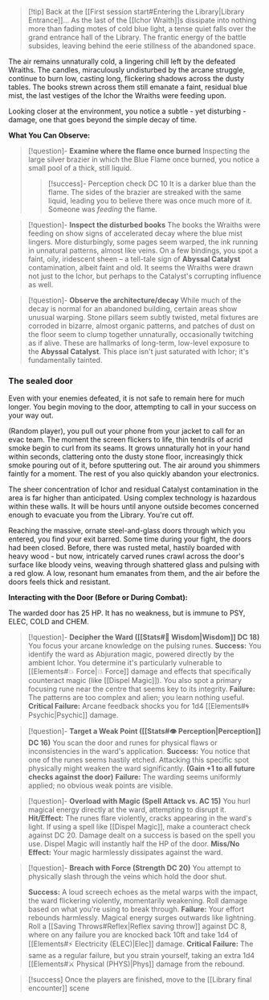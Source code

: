 
>[!tip] Back at the [[First session start#Entering the Library|Library Entrance]]...
>As the last of the [[Ichor Wraith]]s dissipate into nothing more than fading motes of cold blue light, a tense quiet falls over the grand entrance hall of the Library. The frantic energy of the battle subsides, leaving behind the eerie stillness of the abandoned space.

The air remains unnaturally cold, a lingering chill left by the defeated Wraiths. The candles, miraculously undisturbed by the arcane struggle, continue to burn low, casting long, flickering shadows across the dusty tables. The books strewn across them still emanate a faint, residual blue mist, the last vestiges of the Ichor the Wraiths were feeding upon.

Looking closer at the environment, you notice a subtle - yet disturbing - damage, one that goes beyond the simple decay of time.

**What You Can Observe:**

>[!question]- **Examine where the flame once burned**
>Inspecting the large silver brazier in which the Blue Flame once burned, you notice a small pool of a thick, still liquid.
>
>>[!success]- Perception check DC 10
>>It is a darker blue than the flame. The sides of the brazier are streaked with the same liquid, leading you to believe there was once much more of it. Someone was *feeding* the flame.
>

>[!question]- **Inspect the disturbed books**
>The books the Wraiths were feeding on show signs of accelerated decay where the blue mist lingers. More disturbingly, some pages seem warped, the ink running in unnatural patterns, almost like veins. On a few bindings, you spot a faint, oily, iridescent sheen – a tell-tale sign of **Abyssal Catalyst** contamination, albeit faint and old. It seems the Wraiths were drawn not just to the Ichor, but perhaps to the Catalyst's corrupting influence as well.

>[!question]- **Observe the architecture/decay**
>While much of the decay is normal for an abandoned building, certain areas show unusual warping. Stone pillars seem subtly twisted, metal fixtures are corroded in bizarre, almost organic patterns, and patches of dust on the floor seem to clump together unnaturally, occasionally twitching as if alive. These are hallmarks of long-term, low-level exposure to the **Abyssal Catalyst**. This place isn't just saturated with Ichor; it's fundamentally tainted.

### The sealed door

Even with your enemies defeated, it is not safe to remain here for much longer. You begin moving to the door, attempting to call in your success on your way out.

(Random player), you pull out your phone from your jacket to call for an evac team. The moment the screen flickers to life, thin tendrils of acrid smoke begin to curl from its seams. It grows unnaturally hot in your hand within seconds, clattering onto the dusty stone floor, increasingly thick smoke pouring out of it, before sputtering out. The air around you shimmers faintly for a moment. The rest of you also quickly abandon your electronics.

The sheer concentration of Ichor and residual Catalyst contamination in the area is far higher than anticipated. Using complex technology is hazardous within these walls. It will be hours until anyone outside becomes concerned enough to evacuate you from the Library. You're cut off.

Reaching the massive, ornate steel-and-glass doors through which you entered, you find your exit barred. Some time during your fight, the doors had been closed. Before, there was rusted metal, hastily boarded with heavy wood - but now, intricately carved runes crawl across the door's surface like bloody veins, weaving through shattered glass and pulsing with a red glow. A low, resonant hum emanates from them, and the air before the doors feels thick and resistant.


**Interacting with the Door (Before or During Combat):**

The warded door has 25 HP.
It has no weakness, but is immune to PSY, ELEC, COLD and CHEM.


>[!question]- **Decipher the Ward ([[Stats#🧠 Wisdom|Wisdom]] DC 18)**
>You focus your arcane knowledge on the pulsing runes.
>**Success:** You identify the ward as Abjuration magic, powered directly by the ambient Ichor. You determine it's particularly vulnerable to [[Elements#💥 Force|💥 Force]] damage and effects that specifically counteract magic (like [[Dispel Magic]]). You also spot a primary focusing rune near the centre that seems key to its integrity.
>**Failure:** The patterns are too complex and alien; you learn nothing useful.
>**Critical Failure:** Arcane feedback shocks you for 1d4 [[Elements#🌀 Psychic|Psychic]] damage.

>[!question]- **Target a Weak Point ([[Stats#👁️ Perception|Perception]] DC 16)**
>You scan the door and runes for physical flaws or inconsistencies in the ward's application.
>**Success:** You notice that one of the runes seems hastily etched. Attacking this specific spot physically might weaken the ward significantly. **(Gain +1 to all future checks against the door)**
>**Failure:** The warding seems uniformly applied; no obvious weak points are visible.

>[!question]- **Overload with Magic (Spell Attack vs. AC 15)**
>You hurl magical energy directly at the ward, attempting to disrupt it.
>**Hit/Effect:** The runes flare violently, cracks appearing in the ward's light. If using a spell like [[Dispel Magic]], make a counteract check against DC 20. Damage dealt on a success is based on the spell you use. Dispel Magic will instantly half the HP of the door.
>**Miss/No Effect:** Your magic harmlessly dissipates against the ward.

>[!question]- **Breach with Force (Strength DC 20)**
>You attempt to physically slash through the veins which hold the door shut.
>
>**Success:** A loud screech echoes as the metal warps with the impact, the ward flickering violently, momentarily weakening. Roll damage based on what you're using to break through.
>**Failure:** Your effort rebounds harmlessly. Magical energy surges outwards like lightning. Roll a [[Saving Throws#Reflex|Reflex saving throw]] against DC 8, where on any failure you are knocked back 10ft and take 1d4 of [[Elements#⚡ Electricity (ELEC)|Elec]] damage.
>**Critical Failure:** The same as a regular failure, but you strain yourself, taking an extra 1d4 [[Elements#⚔️ Physical (PHYS)|Phys]] damage from the rebound.
>


> [!success] Once the players are finished, move to the [[Library final encounter]] scene